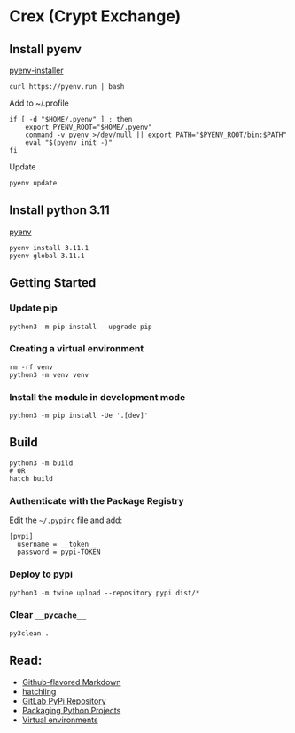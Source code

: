 # Crex (Crypt Exchange)

## Install pyenv

[pyenv-installer](https://github.com/pyenv/pyenv-installer)

```shell script
curl https://pyenv.run | bash
```

Add to ~/.profile
```shell script
if [ -d "$HOME/.pyenv" ] ; then
    export PYENV_ROOT="$HOME/.pyenv"
    command -v pyenv >/dev/null || export PATH="$PYENV_ROOT/bin:$PATH"
    eval "$(pyenv init -)"
fi
```

Update
```shell script
pyenv update
```

## Install python 3.11

[pyenv](https://github.com/pyenv/pyenv)

```shell script
pyenv install 3.11.1
pyenv global 3.11.1
```

## Getting Started

### Update pip
```shell script
python3 -m pip install --upgrade pip
```

### Creating a virtual environment

```shell script
rm -rf venv
python3 -m venv venv
```

### Install the module in development mode
```shell script
python3 -m pip install -Ue '.[dev]'
```

## Build

```shell script
python3 -m build
# OR
hatch build
```

### Authenticate with the Package Registry

Edit the ```~/.pypirc``` file and add:

```shell
[pypi]
  username = __token__
  password = pypi-TOKEN
```

### Deploy to pypi

```shell script
python3 -m twine upload --repository pypi dist/*
```


### Clear ```__pycache__```

```shell script
py3clean .
```

## Read:
- [Github-flavored Markdown](https://guides.github.com/features/mastering-markdown/)
- [hatchling](https://hatch.pypa.io/latest/config/build/)
- [GitLab PyPi Repository](https://docs.gitlab.com/ee/user/packages/pypi_repository/)
- [Packaging Python Projects](https://packaging.python.org/tutorials/packaging-projects/#creating-setup-py)
- [Virtual environments](https://packaging.python.org/guides/installing-using-pip-and-virtual-environments/)
